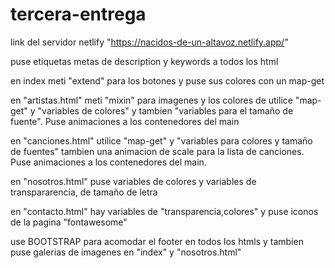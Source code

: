 # tercera-entrega

link del servidor netlify "https://nacidos-de-un-altavoz.netlify.app/"

puse etiquetas metas de description y keywords a todos los html

en index meti "extend" para los botones y puse sus colores con un map-get

en "artistas.html" meti "mixin" para imagenes y los colores de utilice "map-get" y "variables de colores" y tambien "variables para el tamaño de fuente". Puse animaciones a los contenedores del main

en "canciones.html" utilice "map-get" y "variables para colores y tamaño de fuentes" tambien una animacion de scale para la lista de canciones. Puse animaciones a los contenedores del main.

en "nosotros.html" puse variables de colores y variables de transpararencia, de tamaño de letra

en "contacto.html" hay variables de "transparencia,colores" y puse iconos de la pagina "fontawesome"

use BOOTSTRAP para acomodar el footer en todos los htmls y tambien puse galerias de imagenes en "index" y "nosotros.html"
